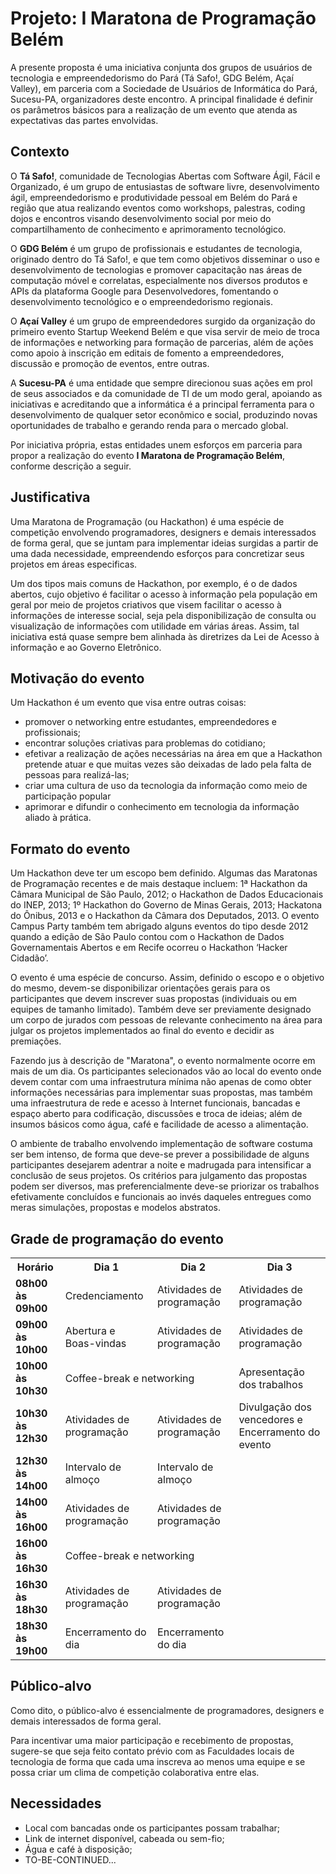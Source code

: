 # Projeto: I Maratona de Programação Belém

A presente proposta é uma iniciativa conjunta dos grupos de usuários de tecnologia e empreendedorismo do Pará (Tá Safo!, GDG Belém, Açaí Valley), em parceria com a Sociedade de Usuários de Informática do Pará, Sucesu-PA, organizadores deste encontro.  A principal finalidade é definir os parâmetros básicos para a realização de um evento que atenda as expectativas das partes envolvidas.

## Contexto

O **Tá Safo!**, comunidade de Tecnologias Abertas com Software Ágil, Fácil e Organizado, é um grupo de entusiastas de software livre, desenvolvimento ágil, empreendedorismo e produtividade pessoal em Belém do Pará e região que atua realizando eventos como workshops, palestras, coding dojos e encontros visando desenvolvimento social por meio do compartilhamento de conhecimento e aprimoramento  tecnológico.

O **GDG Belém** é um grupo de profissionais e estudantes de tecnologia, originado dentro do Tá Safo!, e que tem como objetivos disseminar o uso e desenvolvimento de tecnologias e promover capacitação nas áreas de computação móvel e correlatas, especialmente nos diversos produtos e APIs da plataforma Google para Desenvolvedores, fomentando o desenvolvimento tecnológico e o empreendedorismo regionais.

O **Açaí Valley** é um grupo de empreendedores surgido da organização do primeiro evento Startup Weekend Belém e que visa servir de meio de troca de informações e networking para formação de parcerias, além de ações como apoio à inscrição em editais de fomento a empreendedores, discussão e promoção de eventos, entre outras.

A **Sucesu-PA** é uma entidade que sempre direcionou suas ações em prol de seus associados e da comunidade de TI de um modo geral, apoiando as iniciativas e acreditando que a informática é a principal ferramenta para o desenvolvimento de qualquer setor econômico e social, produzindo novas oportunidades de trabalho e gerando renda para o mercado global.

Por iniciativa própria, estas entidades unem esforços em parceria para propor a realização do evento **I Maratona de Programação Belém**, conforme descrição a seguir.

## Justificativa

Uma Maratona de Programação (ou Hackathon) é uma espécie de competição envolvendo programadores, designers e demais interessados de forma geral, que se juntam para implementar ideias surgidas a partir de uma dada necessidade, empreendendo esforços para concretizar seus projetos em áreas especificas.

Um dos tipos mais comuns de Hackathon, por exemplo, é o de dados abertos, cujo objetivo é facilitar o acesso à informação pela população em geral por meio de projetos criativos que visem facilitar o acesso à informações de interesse social, seja pela disponibilização de consulta ou visualização de informações com utilidade em várias áreas.  Assim, tal iniciativa está quase sempre bem alinhada às diretrizes da Lei de Acesso à informação e ao Governo Eletrônico.

## Motivação do evento

Um Hackathon é um evento que visa entre outras coisas:

* promover o networking entre estudantes, empreendedores e profissionais;
* encontrar soluções criativas para problemas do cotidiano;
* efetivar a realização de ações necessárias na área em que a Hackathon pretende atuar e que muitas vezes são deixadas de lado pela falta de pessoas para realizá-las;
* criar uma cultura de uso da tecnologia da informação como meio de participação popular 
* aprimorar e difundir o conhecimento em tecnologia da informação aliado à prática.

## Formato do evento

Um Hackathon deve ter um escopo bem definido.  Algumas das Maratonas de Programação recentes e de mais destaque incluem: 1ª Hackathon da Câmara Municipal de São Paulo, 2012; o Hackathon de Dados Educacionais do INEP, 2013; 1º Hackathon do Governo de Minas Gerais, 2013; Hackatona do Ônibus, 2013 e o Hackathon da Câmara dos Deputados, 2013.  O evento Campus Party também tem abrigado alguns eventos do tipo desde 2012 quando a edição de São Paulo contou com o Hackathon de Dados Governamentais Abertos e em Recife ocorreu o Hackathon ‘Hacker Cidadão’.

O evento é uma espécie de concurso.  Assim, definido o escopo e o objetivo do mesmo, devem-se disponibilizar orientações gerais para os participantes que devem inscrever suas propostas (individuais ou em equipes de tamanho limitado).  Também deve ser previamente designado um corpo de jurados com pessoas de relevante conhecimento na área para julgar os projetos implementados ao final do evento e decidir as premiações.

Fazendo jus à descrição de "Maratona", o evento normalmente ocorre em mais de um dia.  Os participantes selecionados vão ao local do evento onde devem contar com uma infraestrutura mínima não apenas de como obter informações necessárias para implementar suas propostas, mas também uma infraestrutura de rede e acesso à Internet funcionais, bancadas e espaço aberto para codificação, discussões e troca de ideias; além de insumos básicos como água, café e facilidade de acesso a alimentação.

O ambiente de trabalho envolvendo implementação de software costuma ser bem intenso, de forma que deve-se prever a possibilidade de alguns participantes desejarem adentrar a noite e madrugada para intensificar a conclusão de seus projetos.  Os critérios para julgamento das propostas podem ser diversos, mas preferencialmente deve-se priorizar os trabalhos efetivamente concluídos e funcionais ao invés daqueles entregues como meras simulações, propostas e modelos abstratos.

## Grade de programação do evento

<table>
<tr>
  <th>Horário</th><th>Dia 1</th><th>Dia 2</th><th>Dia 3</th>
</tr>
<tr>
  <td><b>08h00 às 09h00</b></td>
  <td>Credenciamento</td>
  <td>Atividades de programação</td>
  <td>Atividades de programação</td>
</tr>
<tr>
  <td><b>09h00 às 10h00</b></td>
  <td>Abertura e Boas-vindas</td>
  <td>Atividades de programação</td>
  <td>Atividades de programação</td>
</tr>
<tr>
  <td><b>10h00 às 10h30</b></td>
  <td colspan="2">Coffee-break e networking</td>
  <td>Apresentação dos trabalhos</td>
</tr>
<tr>
  <td><b>10h30 às 12h30</b></td>
  <td>Atividades de programação</td>
  <td>Atividades de programação</td>
  <td>Divulgação dos vencedores e Encerramento do evento</td>
</tr>
<tr>
  <td><b>12h30 às 14h00</b></td>
  <td>Intervalo de almoço</td>
  <td>Intervalo de almoço</td>
  <td rowspan="5">&nbsp;</td>
</tr>
<tr>
  <td><b>14h00 às 16h00</b></td>
  <td>Atividades de programação</td>
  <td>Atividades de programação</td>
</tr>
<tr>
  <td><b>16h00 às 16h30</b></td>
  <td colspan="2">Coffee-break e networking</td>
</tr>
<tr>
  <td><b>16h30 às 18h30</b></td>
  <td>Atividades de programação</td>
  <td>Atividades de programação</td>
</tr>
<tr>
  <td><b>18h30 às 19h00</b></td>
  <td>Encerramento do dia</td>
  <td>Encerramento do dia</td>
</tr>
</table>

## Público-alvo

Como dito, o público-alvo é essencialmente de programadores, designers e demais interessados de forma geral.

Para incentivar uma maior participação e recebimento de propostas, sugere-se que seja feito contato prévio com as Faculdades locais de tecnologia de forma que cada uma inscreva ao menos uma equipe e se possa criar um clima de competição colaborativa entre elas.

## Necessidades

* Local com bancadas onde os participantes possam trabalhar;
* Link de internet disponível, cabeada ou sem-fio;
* Água e café à disposição;
* TO-BE-CONTINUED...

## 
